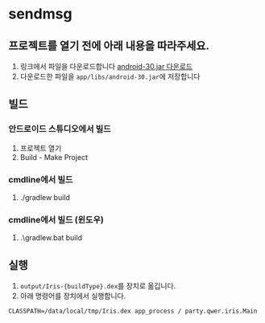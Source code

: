 # sendmsg

## 프로젝트를 열기 전에 아래 내용을 따라주세요.
1. 링크에서 파일을 다운로드합니다 [android-30.jar 다운로드](https://drive.google.com/drive/folders/17oMwQ0xBcSGn159mgbqxcXXEcneUmnph)
2. 다운로드한 파일을 `app/libs/android-30.jar`에 저장합니다

## 빌드
### 안드로이드 스튜디오에서 빌드
1. 프로젝트 열기
2. Build - Make Project

### cmdline에서 빌드
1. ./gradlew build

### cmdline에서 빌드 (윈도우)
1. .\gradlew.bat build

## 실행
1. `output/Iris-{buildType}.dex`를 장치로 옮깁니다.
2. 아래 명령어를 장치에서 실행합니다.
```shell
CLASSPATH=/data/local/tmp/Iris.dex app_process / party.qwer.iris.Main
```
